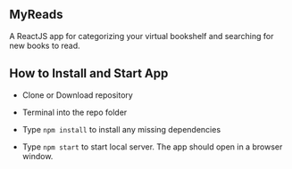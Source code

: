 ## MyReads

A ReactJS app for categorizing your virtual bookshelf and searching for new books to read.

## How to Install and Start App

* Clone or Download repository

* Terminal into the repo folder

* Type `npm install` to install any missing dependencies

* Type `npm start` to start local server. The app should open in a browser window.
